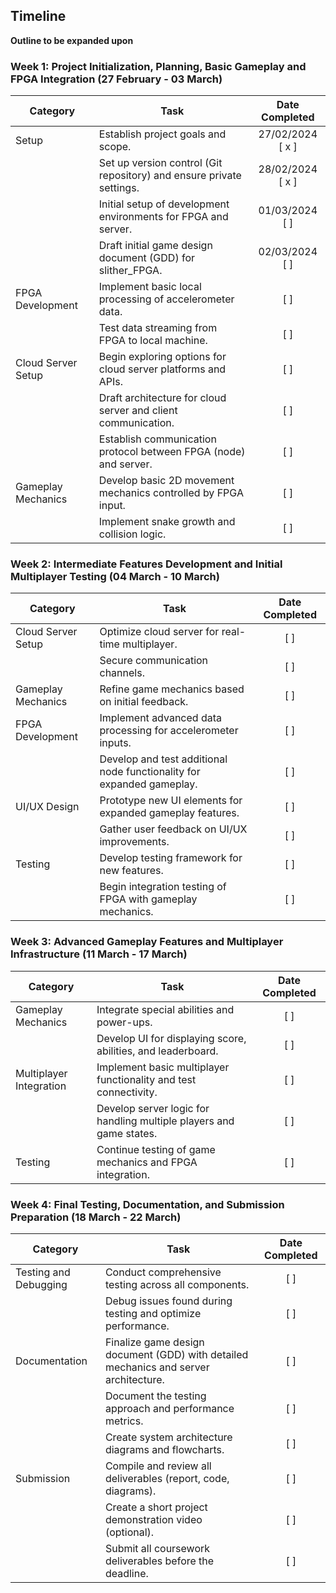 ## Timeline
**Outline to be expanded upon**

### Week 1: Project Initialization, Planning, Basic Gameplay and FPGA Integration (27 February - 03 March)

| Category | Task | Date Completed | 
|----------|------|:--------:| 
| Setup | Establish project goals and scope. | 27/02/2024 [ x ] |
|  | Set up version control (Git repository) and ensure private settings. | 28/02/2024 [ x ] |
|  | Initial setup of development environments for FPGA and server. | 01/03/2024 [ ] |
|  | Draft initial game design document (GDD) for slither_FPGA. | 02/03/2024 [ ] |
| FPGA Development | Implement basic local processing of accelerometer data. | [ ] |
|  | Test data streaming from FPGA to local machine. | [ ] |
| Cloud Server Setup | Begin exploring options for cloud server platforms and APIs. | [ ] |
|  | Draft architecture for cloud server and client communication. | [ ] |
|  | Establish communication protocol between FPGA (node) and server. | [ ] |
| Gameplay Mechanics | Develop basic 2D movement mechanics controlled by FPGA input. | [ ] |
|  | Implement snake growth and collision logic. | [ ] |

### Week 2: Intermediate Features Development and Initial Multiplayer Testing (04 March - 10 March)

| Category | Task | Date Completed |
|----------|------|:--------:|
| Cloud Server Setup | Optimize cloud server for real-time multiplayer. | [ ] |
|  | Secure communication channels. | [ ] |
| Gameplay Mechanics | Refine game mechanics based on initial feedback. | [ ] |
| FPGA Development | Implement advanced data processing for accelerometer inputs. | [ ] |
|  | Develop and test additional node functionality for expanded gameplay. | [ ] |
| UI/UX Design | Prototype new UI elements for expanded gameplay features. | [ ] |
|  | Gather user feedback on UI/UX improvements. | [ ] |
| Testing | Develop testing framework for new features. | [ ] |
|  | Begin integration testing of FPGA with gameplay mechanics. | [ ] |

### Week 3: Advanced Gameplay Features and Multiplayer Infrastructure (11 March - 17 March)

| Category | Task | Date Completed |
|----------|------|:--------:|
| Gameplay Mechanics | Integrate special abilities and power-ups. | [ ] |
|  | Develop UI for displaying score, abilities, and leaderboard. | [ ] |
| Multiplayer Integration | Implement basic multiplayer functionality and test connectivity. | [ ] |
|  | Develop server logic for handling multiple players and game states. | [ ] |
| Testing | Continue testing of game mechanics and FPGA integration. | [ ] |

### Week 4: Final Testing, Documentation, and Submission Preparation (18 March - 22 March)

| Category | Task | Date Completed |
|----------|------|:--------:|
| Testing and Debugging | Conduct comprehensive testing across all components. | [ ] |
|  | Debug issues found during testing and optimize performance. | [ ] |
| Documentation | Finalize game design document (GDD) with detailed mechanics and server architecture. | [ ] |
|  | Document the testing approach and performance metrics. | [ ] |
|  | Create system architecture diagrams and flowcharts. | [ ] |
| Submission | Compile and review all deliverables (report, code, diagrams). | [ ] |
|  | Create a short project demonstration video (optional). | [ ] |
|  | Submit all coursework deliverables before the deadline. | [ ] |

